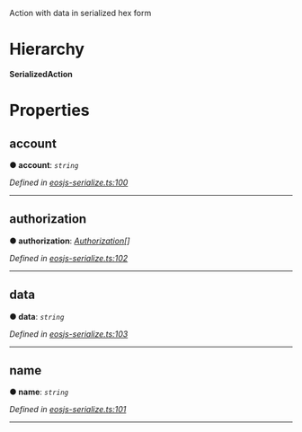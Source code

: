 

Action with data in serialized hex form

# Hierarchy

**SerializedAction**

# Properties

<a id="account"></a>

##  account

**● account**: *`string`*

*Defined in [eosjs-serialize.ts:100](https://github.com/EOSIO/eosjs/blob/a2c7836/src/eosjs-serialize.ts#L100)*

___
<a id="authorization"></a>

##  authorization

**● authorization**: *[Authorization](serialize.authorization.md)[]*

*Defined in [eosjs-serialize.ts:102](https://github.com/EOSIO/eosjs/blob/a2c7836/src/eosjs-serialize.ts#L102)*

___
<a id="data"></a>

##  data

**● data**: *`string`*

*Defined in [eosjs-serialize.ts:103](https://github.com/EOSIO/eosjs/blob/a2c7836/src/eosjs-serialize.ts#L103)*

___
<a id="name"></a>

##  name

**● name**: *`string`*

*Defined in [eosjs-serialize.ts:101](https://github.com/EOSIO/eosjs/blob/a2c7836/src/eosjs-serialize.ts#L101)*

___

